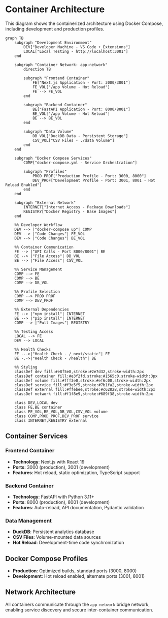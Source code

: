 # Container Architecture

This diagram shows the containerized architecture using Docker Compose, including development and production profiles.

```mermaid
graph TB
    subgraph "Development Environment"
        DEV["Developer Machine - VS Code + Extensions"]
        LOCAL["Local Testing - http://localhost:3001"]
    end

    subgraph "Container Network: app-network"
        direction TB
        
        subgraph "Frontend Container"
            FE["Next.js Application - Port: 3000/3001"]
            FE_VOL["/app Volume - Hot Reload"]
            FE --> FE_VOL
        end

        subgraph "Backend Container"
            BE["FastAPI Application - Port: 8000/8001"]
            BE_VOL["/app Volume - Hot Reload"]
            BE --> BE_VOL
        end

        subgraph "Data Volume"
            DB_VOL["DuckDB Data - Persistent Storage"]
            CSV_VOL["CSV Files - ./data Volume"]
        end
    end

    subgraph "Docker Compose Services"
        COMP["docker-compose.yml - Service Orchestration"]
        
        subgraph "Profiles"
            PROD_PROF["Production Profile - Port: 3000, 8000"]
            DEV_PROF["Development Profile - Port: 3001, 8001 - Hot Reload Enabled"]
        end
    end

    subgraph "External Network"
        INTERNET["Internet Access - Package Downloads"]
        REGISTRY["Docker Registry - Base Images"]
    end

    %% Developer Workflow
    DEV --> |"docker-compose up"| COMP
    DEV --> |"Code Changes"| FE_VOL
    DEV --> |"Code Changes"| BE_VOL

    %% Container Communication
    FE --> |"API Calls - Port 8000/8001"| BE
    BE --> |"File Access"| DB_VOL
    BE --> |"File Access"| CSV_VOL

    %% Service Management
    COMP --> FE
    COMP --> BE
    COMP --> DB_VOL

    %% Profile Selection
    COMP --> PROD_PROF
    COMP --> DEV_PROF

    %% External Dependencies
    FE --> |"npm install"| INTERNET
    BE --> |"pip install"| INTERNET
    COMP --> |"Pull Images"| REGISTRY

    %% Testing Access
    LOCAL --> FE
    DEV --> LOCAL

    %% Health Checks
    FE -.->|"Health Check - /_next/static"| FE
    BE -.->|"Health Check - /health"| BE

    %% Styling
    classDef dev fill:#e8f5e8,stroke:#2e7d32,stroke-width:2px
    classDef container fill:#e3f2fd,stroke:#1565c0,stroke-width:3px
    classDef volume fill:#fff3e0,stroke:#ef6c00,stroke-width:2px
    classDef service fill:#f3e5f5,stroke:#7b1fa2,stroke-width:2px
    classDef external fill:#ffebee,stroke:#c62828,stroke-width:2px
    classDef network fill:#f1f8e9,stroke:#689f38,stroke-width:2px

    class DEV,LOCAL dev
    class FE,BE container
    class FE_VOL,BE_VOL,DB_VOL,CSV_VOL volume
    class COMP,PROD_PROF,DEV_PROF service
    class INTERNET,REGISTRY external
```

## Container Services

### Frontend Container
- **Technology**: Next.js with React 19
- **Ports**: 3000 (production), 3001 (development)
- **Features**: Hot reload, static optimization, TypeScript support

### Backend Container
- **Technology**: FastAPI with Python 3.11+
- **Ports**: 8000 (production), 8001 (development)
- **Features**: Auto-reload, API documentation, Pydantic validation

### Data Management
- **DuckDB**: Persistent analytics database
- **CSV Files**: Volume-mounted data sources
- **Hot Reload**: Development-time code synchronization

## Docker Compose Profiles

- **Production**: Optimized builds, standard ports (3000, 8000)
- **Development**: Hot reload enabled, alternate ports (3001, 8001)

## Network Architecture

All containers communicate through the `app-network` bridge network, enabling service discovery and secure inter-container communication.